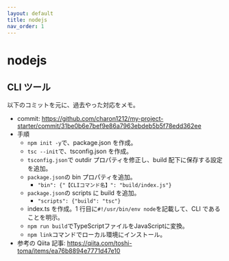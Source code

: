 ```yaml
---
layout: default
title: nodejs
nav_order: 1
---
```


# nodejs

## CLI ツール

以下のコミットを元に、過去やった対応をメモ。

- commit: <https://github.com/charon1212/my-project-starter/commit/31be0b6e7bef9e86a7963ebdeb5b5f78edd362ee>
- 手順
  - `npm init -y`で、package.json を作成。
  - `tsc --init`で、tsconfig.json を作成。
  - `tsconfig.json`で outdir プロパティを修正し、build 配下に保存する設定を追加。
  - `package.json`の bin プロパティを追加。
    - `"bin": {"【CLIコマンド名】": "build/index.js"}`
  - `package.json`の scripts に build を追加。
    - `"scripts": {"build": "tsc"}`
  - index.ts を作成。1 行目に`#!/usr/bin/env node`を記載して、CLI であることを明示。
  - `npm run build`でTypeScriptファイルをJavaScriptに変換。
  - `npm link`コマンドでローカル環境にインストール。
- 参考の Qiita 記事: <https://qiita.com/toshi-toma/items/ea76b8894e7771d47e10>
